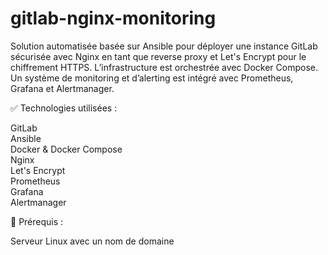 # gitlab-nginx-monitoring

Solution automatisée basée sur Ansible pour déployer une instance GitLab sécurisée avec Nginx en tant que reverse proxy et Let's Encrypt pour le chiffrement HTTPS.
L’infrastructure est orchestrée avec Docker Compose.
Un système de monitoring et d’alerting est intégré avec Prometheus, Grafana et Alertmanager.

✅ Technologies utilisées :

GitLab  
Ansible  
Docker & Docker Compose  
Nginx  
Let's Encrypt     
Prometheus  
Grafana  
Alertmanager    

🔧 Prérequis :

Serveur Linux avec un nom de domaine
